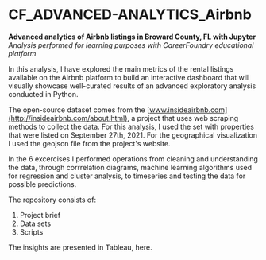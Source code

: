 # CF_ADVANCED-ANALYTICS_Airbnb
**Advanced analytics of Airbnb listings in Broward County, FL with Jupyter**<br>
_Analysis performed for learning purposes with CareerFoundry educational platform_

In this analysis, I have explored the main metrics of the rental listings available on the Airbnb platform to build an interactive dashboard that will visually showcase well-curated results of an advanced exploratory analysis conducted in Python. 

The open-source dataset comes from the [www.insideairbnb.com](http://insideairbnb.com/about.html), a project that uses web scraping methods to collect the data. For this analysis, I used the set with properties that were listed on September 27th, 2021. For the geographical visualization I used the geojson file from the project's website. 

In the 6 excercises I performed operations from cleaning and understanding the data, through corrrelation diagrams, machine learning algorithms used for regression and cluster analysis, to timeseries and testing the data for possible predictions.

The repository consists of:
1. Project brief
2. Data sets
3. Scripts

The insights are presented in Tableau, here.
